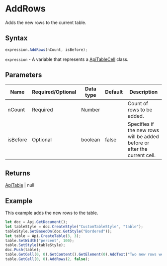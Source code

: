 # AddRows

Adds the new rows to the current table.

## Syntax

```javascript
expression.AddRows(nCount, isBefore);
```

`expression` - A variable that represents a [ApiTableCell](../ApiTableCell.md) class.

## Parameters

| **Name** | **Required/Optional** | **Data type** | **Default** | **Description** |
| ------------- | ------------- | ------------- | ------------- | ------------- |
| nCount | Required | Number |  | Count of rows to be added. |
| isBefore | Optional | boolean | false | Specifies if the new rows will be added before or after the current cell. |

## Returns

[ApiTable](../../ApiTable/ApiTable.md) \| null

## Example

This example adds the new rows to the table.

```javascript
let doc = Api.GetDocument();
let tableStyle = doc.CreateStyle("CustomTableStyle", "table");
tableStyle.SetBasedOn(doc.GetStyle("Bordered"));
let table = Api.CreateTable(3, 3);
table.SetWidth("percent", 100);
table.SetStyle(tableStyle);
doc.Push(table);
table.GetCell(0, 0).GetContent().GetElement(0).AddText("Two new rows were added after this cell.");
table.GetCell(0, 0).AddRows(2, false);
```

